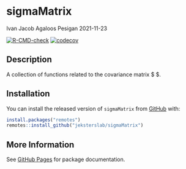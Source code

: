 sigmaMatrix
================
Ivan Jacob Agaloos Pesigan
2021-11-23

<!-- README.md is generated from README.Rmd. Please edit that file -->
<!-- badges: start -->

[![R-CMD-check](https://github.com/jeksterslab/sigmaMatrix/workflows/R-CMD-check/badge.svg)](https://github.com/jeksterslab/sigmaMatrix/actions)
[![codecov](https://codecov.io/gh/jeksterslab/sigmaMatrix/branch/main/graph/badge.svg)](https://codecov.io/gh/jeksterslab/sigmaMatrix)
<!-- badges: end -->

## Description

A collection of functions related to the covariance matrix $ $.

## Installation

You can install the released version of `sigmaMatrix` from
[GitHub](https://github.com/jeksterslab/sigmaMatrix) with:

``` r
install.packages("remotes")
remotes::install_github("jeksterslab/sigmaMatrix")
```

## More Information

See [GitHub Pages](https://jeksterslab.github.io/sigmaMatrix/index.html)
for package documentation.

